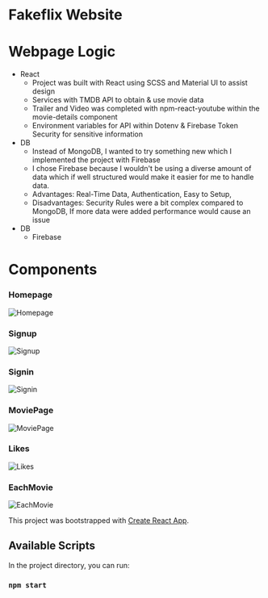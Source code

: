 # Fakeflix Website

# Webpage Logic
- React
    - Project was built with React using SCSS and Material UI to assist design
    - Services with TMDB API to obtain & use movie data
    - Trailer and Video was completed with npm-react-youtube within the movie-details component
    - Environment variables for API within Dotenv & Firebase Token Security for sensitive information
- DB
    - Instead of MongoDB, I wanted to try something new which I implemented the project with Firebase
    - I chose Firebase because I wouldn't be using a diverse amount of data which if well structured would
      make it easier for me to handle data.
    - Advantages: Real-Time Data, Authentication, Easy to Setup,
    - Disadvantages: Security Rules were a bit complex compared to MongoDB, If more data were added performance would cause an issue
- DB
    - Firebase

# Components
### Homepage
![Homepage](https://github.com/ZenuCode/react-netflix-clone/assets/100235605/095b44f4-217a-4f16-a4b6-7f996e5d989b)


### Signup
![Signup](https://github.com/ZenuCode/react-netflix-clone/assets/100235605/9d63a009-7a4f-4be6-a11a-65a90fe52cae)


### Signin
![Signin](https://github.com/ZenuCode/react-netflix-clone/assets/100235605/71cd5557-0ebb-46a7-8828-ebfcf53bfb51)


### MoviePage
![MoviePage](https://github.com/ZenuCode/react-netflix-clone/assets/100235605/f35fff14-1e14-4919-a329-715b479e64ae)


### Likes
![Likes](https://github.com/ZenuCode/react-netflix-clone/assets/100235605/2ceb454e-bdcf-4aed-afa1-729147af073f)


### EachMovie
![EachMovie](https://github.com/ZenuCode/react-netflix-clone/assets/100235605/75f7a144-252a-4625-8df9-9054131485b8)





This project was bootstrapped with [Create React App](https://github.com/facebook/create-react-app).
## Available Scripts
In the project directory, you can run:
### `npm start`

